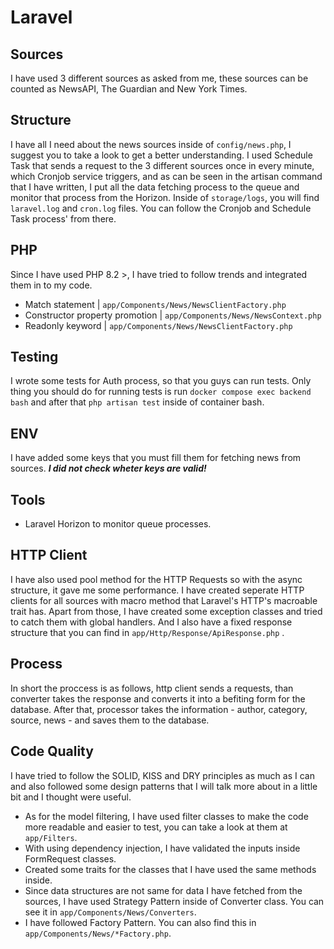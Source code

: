 # Laravel

## Sources
I have used 3 different sources as asked from me, these sources can be counted as NewsAPI, The Guardian and New York Times.

## Structure
I have all I need about the news sources inside of `config/news.php`,
I suggest you to take a look to get a better understanding.
I used Schedule Task that sends a request to the 3 different sources once in every minute,
which Cronjob service triggers, and as can be seen in the artisan command that I have written,
I put all the data fetching process to the queue and monitor that process from the Horizon.
Inside of `storage/logs`,  you will find `laravel.log` and `cron.log` files. You can follow the Cronjob and Schedule Task process' from there.

## PHP
Since I have used PHP 8.2 >, I have tried to follow trends and integrated them in to my code.

- Match statement | `app/Components/News/NewsClientFactory.php`
- Constructor property promotion | `app/Components/News/NewsContext.php`
- Readonly keyword | `app/Components/News/NewsClientFactory.php`

## Testing
I wrote some tests for Auth process, so that you guys can run tests.
Only thing you should do for running tests is run `docker compose exec backend bash` and after that `php artisan test` inside of container bash.

## ENV
I have added some keys that you must fill them for fetching news from sources. 
_**I did not check wheter keys are valid!**_

## Tools
- Laravel Horizon to monitor queue processes.

## HTTP Client
I have also used pool method for the HTTP Requests so with the async structure, it gave me some performance.
I have created seperate HTTP clients for all sources with macro method that Laravel's HTTP's macroable trait has.
Apart from those, I have created some exception classes and tried to catch them with global handlers.
And I also have a fixed response structure that you can find in `app/Http/Response/ApiResponse.php` .

## Process
In short the proccess is as follows, http client sends a requests, than converter takes the response and converts it into a befiting form for the database.
After that, processor takes the information - author,  category,  source,  news - and saves them to the database.

## Code Quality
I have tried to follow the SOLID, KISS and DRY principles as much as I can and also followed some design patterns that I will talk more about  in a little bit and I thought were useful.

- As for the model filtering, I have used filter classes to make the
  code more readable and easier to test, you can take a look at them at
  `app/Filters`.
- With using dependency injection, I have validated the inputs inside FormRequest classes.
- Created some traits for the classes that I have used the same methods inside.
- Since data structures are not same for data I have fetched from the sources, I have used Strategy Pattern inside of Converter class. You can see it in `app/Components/News/Converters`.
- I have followed Factory Pattern. You can also find this in `app/Components/News/*Factory.php`.
